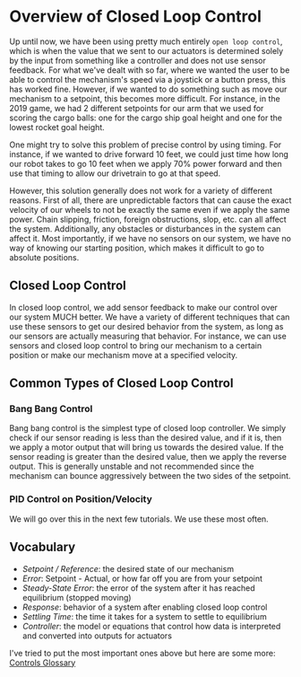 # Overview of Closed Loop Control

Up until now, we have been using pretty much entirely `open loop control`, which is when the value that we sent to our actuators is determined solely by the input from something like a controller and does not use sensor feedback. For what we've dealt with so far, where we wanted the user to be able to control the mechanism's speed via a joystick or a button press, this has worked fine. However, if we wanted to do something such as move our mechanism to a setpoint, this becomes more difficult. For instance, in the 2019 game, we had 2 different setpoints for our arm that we used for scoring the cargo balls: one for the cargo ship goal height and one for the lowest rocket goal height.

One might try to solve this problem of precise control by using timing. For instance, if we wanted to drive forward 10 feet, we could just time how long our robot takes to go 10 feet when we apply 70% power forward and then use that timing to allow our drivetrain to go at that speed.

However, this solution generally does not work for a variety of different reasons. First of all, there are unpredictable factors that can cause the exact velocity of our wheels to not be exactly the same even if we apply the same power. Chain slipping, friction, foreign obstructions, slop, etc. can all affect the system. Additionally, any obstacles or disturbances in the system can affect it. Most importantly, if we have no sensors on our system, we have no way of knowing our starting position, which makes it difficult to go to absolute positions.

## Closed Loop Control

In closed loop control, we add sensor feedback to make our control over our system MUCH better. We have a variety of different techniques that can use these sensors to get our desired behavior from the system, as long as our sensors are actually measuring that behavior. For instance, we can use sensors and closed loop control to bring our mechanism to a certain position or make our mechanism move at a specified velocity.

## Common Types of Closed Loop Control

### Bang Bang Control

Bang bang control is the simplest type of closed loop controller. We simply check if our sensor reading is less than the desired value, and if it is, then we apply a motor output that will bring us towards the desired value. If the sensor reading is greater than the desired value, then we apply the reverse output. This is generally unstable and not recommended since the mechanism can bounce aggressively between the two sides of the setpoint.

### PID Control on Position/Velocity

We will go over this in the next few tutorials. We use these most often.

## Vocabulary

- *Setpoint / Reference*: the desired state of our mechanism
- *Error*: Setpoint - Actual, or how far off you are from your setpoint
- *Steady-State Error*: the error of the system after it has reached equilibrium (stopped moving)
- *Response*: behavior of a system after enabling closed loop control
- *Settling Time*: the time it takes for a system to settle to equilibrium
- *Controller*: the model or equations that control how data is interpreted and converted into outputs for actuators

I've tried to put the most important ones above but here are some more: [Controls Glossary](https://docs.wpilib.org/en/latest/docs/software/advanced-controls/introduction/controls-glossary.html)
